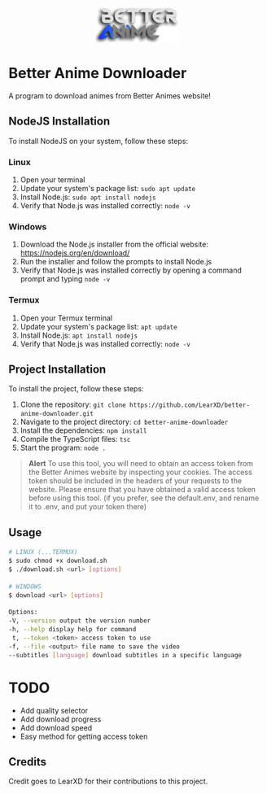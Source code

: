 <div align="center">

![Logo](images/logo.png)
  
</div>

# Better Anime Downloader

A program to download animes from Better Animes website!

## NodeJS Installation

To install NodeJS on your system, follow these steps:

### Linux

1. Open your terminal
2. Update your system's package list: `sudo apt update`
3. Install Node.js: `sudo apt install nodejs`
4. Verify that Node.js was installed correctly: `node -v`

### Windows

1. Download the Node.js installer from the official website: https://nodejs.org/en/download/
2. Run the installer and follow the prompts to install Node.js
3. Verify that Node.js was installed correctly by opening a command prompt and typing `node -v`

### Termux

1. Open your Termux terminal
2. Update your system's package list: `apt update`
3. Install Node.js: `apt install nodejs`
4. Verify that Node.js was installed correctly: `node -v`

## Project Installation

To install the project, follow these steps:

1. Clone the repository: `git clone https://github.com/LearXD/better-anime-downloader.git`
2. Navigate to the project directory: `cd better-anime-downloader`
3. Install the dependencies: `npm install`
4. Compile the TypeScript files: `tsc`
5. Start the program: `node .`

> **Alert**
> To use this tool, you will need to obtain an access token from the Better Animes website by inspecting your cookies. The access token should be included in the headers of your requests to the website. Please ensure that you have obtained a valid access token before using this tool. (if you prefer, see the default.env, and rename it to .env, and put your token there)

## Usage
```bash
# LINUX (...TERMUX)
$ sudo chmod +x download.sh
$ ./download.sh <url> [options]

# WINDOWS
$ download <url> [options]

Options:
-V, --version output the version number
-h, --help display help for command
 t, --token <token> access token to use
-f, --file <output> file name to save the video
--subtitles [language] download subtitles in a specific language
```

# TODO

* Add quality selector
* Add download progress
* Add download speed
* Easy method for getting access token


## Credits

Credit goes to LearXD for their contributions to this project.
